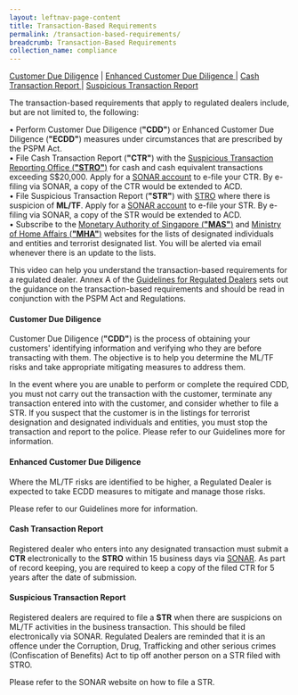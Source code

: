 ```yaml
---
layout: leftnav-page-content
title: Transaction-Based Requirements
permalink: /transaction-based-requirements/
breadcrumb: Transaction-Based Requirements
collection_name: compliance
---
```


<a href="#Customer Due Diligence">Customer Due Diligence</a> | <a href="#Enhanced Customer Due Diligence">Enhanced Customer Due Diligence </a> | <a href="#Cash Transaction Report">Cash Transaction Report </a> | <a href="#Suspicious Transaction Report">Suspicious Transaction Report </a>

The transaction-based requirements that apply to regulated dealers include, but are not limited to, the following:

• Perform Customer Due Diligence (**"CDD"**) or Enhanced Customer Due Diligence (**"ECDD"**) measures under circumstances that are prescribed by the PSPM Act.<br>
• File Cash Transaction Report (**"CTR"**) with the [Suspicious Transaction Reporting Office (**"STRO"**)](https://www.police.gov.sg/advisories/crime/commercial-crimes/suspicious-transaction-reporting-office) for cash and cash equivalent transactions exceeding S$20,000. Apply for a [SONAR account](https://www.police.gov.sg/sonar) to e-file your CTR. By e-filing via SONAR, a copy of the CTR would be extended to ACD. <br>
• File Suspicious Transaction Report (**"STR"**) with [STRO](https://www.police.gov.sg/advisories/crime/commercial-crimes/suspicious-transaction-reporting-office) where there is suspicion of **ML/TF**. Apply for a [SONAR account](https://www.police.gov.sg/sonar) to e-file your STR. By e-filing via SONAR, a copy of the STR would be extended to ACD.<br>
• Subscribe to the [Monetary Authority of Singapore (**"MAS"**)](https://www.mas.gov.sg/subscription-services) and [Ministry of Home Affairs (**"MHA"**)](https://www.mha.gov.sg/inter-ministry-committee-terrorist-designation-(imc-td)) websites for the lists of designated individuals and entities and terrorist designated list. You will be alerted via email whenever there is an update to the lists.

This video can help you understand the transaction-based requirements for a regulated dealer. Annex A of the [Guidelines for Regulated Dealers](/images/Guidelines%20for%20regulated%20dealers_20190828_V1.1Final.pdf) sets out the guidance on the transaction-based requirements and should be read in conjunction with the PSPM Act and Regulations.

#### <a id="Customer Due Diligence"></a> Customer Due Diligence

Customer Due Diligence (**"CDD"**) is the process of obtaining your customers' identifying information and verifying who they are before transacting with them. The objective is to help you determine the ML/TF risks and take appropriate mitigating measures to address them.

In the event where you are unable to perform or complete the required CDD, you must not carry out the transaction with the customer, terminate any transaction entered into with the customer, and consider whether to file a STR. If you suspect that the customer is in the listings for terrorist designation and designated individuals and entities, you must stop the transaction and report to the police. Please refer to our Guidelines more for information.

#### <a id="Enhanced Customer Due Diligence"></a> Enhanced Customer Due Diligence

Where the ML/TF risks are identified to be higher, a Regulated Dealer is expected to take ECDD measures to mitigate and manage those risks.

Please refer to our Guidelines more for information.

#### <a id="Cash Transaction Report"></a> Cash Transaction Report

Registered dealer who enters into any designated transaction must submit a **CTR** electronically to the **STRO** within 15 business days via [SONAR](www.police.gov.sg/sonar). As part of record keeping, you are required to keep a copy of the filed CTR for 5 years after the date of submission.


#### <a id="Suspicious Transaction Report"></a> Suspicious Transaction Report

Registered dealers are required to file a **STR** when there are suspicions on ML/TF activities in the business transaction. This should be filed electronically via SONAR. Regulated Dealers are reminded that it is an offence under the Corruption, Drug, Trafficking and other serious crimes (Confiscation of Benefits) Act to tip off another person on a STR filed with STRO.

Please refer to the SONAR website on how to file a STR.

